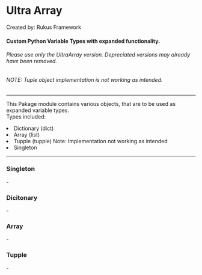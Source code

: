 # Ultra Array


<!DOCTYPE html>
<html>
<head>Created by: Rukus Framework</head>

<body>

<h4>Custom Python Variable Types with expanded functionality.</h4>
<h6>Please use only the UltraArray version. Depreciated versions may already have been removed.</h6>
<h6>NOTE: Tuple object implementation is not working as intended.</h6>
<hr>
<p>This Pakage module contains various objects, that are to be used as expanded variable types.<br>
  Types included:
     <li>Dictionary (dict)</li>
     <li>Array  (list)</li>
     <li>Tupple (tupple) Note: Implementation not working as intended</li>
     <li>Singleton </li>
</p>
<hr>
<h3>Singleton</h3>
<p>-</p>

<h3>Dicitonary</h3>
<p>-</p>

<h3>Array</h3>
<p>-</p>

<h3>Tupple</h3>
<p>-</p>

</body>
</html> 
